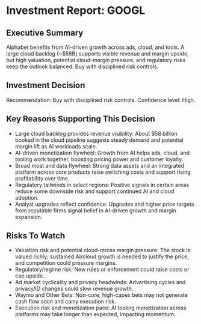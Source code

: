 # Investment Report: GOOGL
## Executive Summary
Alphabet benefits from AI-driven growth across ads, cloud, and tools. A large cloud backlog (~$58B) supports visible revenue and margin upside, but high valuation, potential cloud-margin pressure, and regulatory risks keep the outlook balanced. Buy with disciplined risk controls.

## Investment Decision
Recommendation: Buy with disciplined risk controls. Confidence level: High.

## Key Reasons Supporting This Decision
- Large cloud backlog provides revenue visibility: About $58 billion booked in the cloud pipeline suggests steady demand and potential margin lift as AI workloads scale.
- AI-driven monetization flywheel: Growth from AI helps ads, cloud, and tooling work together, boosting pricing power and customer loyalty.
- Broad moat and data flywheel: Strong data assets and an integrated platform across core products raise switching costs and support rising profitability over time.
- Regulatory tailwinds in select regions: Positive signals in certain areas reduce some downside risk and support continued AI and cloud adoption.
- Analyst upgrades reflect confidence: Upgrades and higher price targets from reputable firms signal belief in AI-driven growth and margin expansion.

## Risks To Watch
- Valuation risk and potential cloud-mross margin pressure: The stock is valued richly; sustained AI/cloud growth is needed to justify the price, and competition could pressure margins.
- Regulatory/regime risk: New rules or enforcement could raise costs or cap upside.
- Ad market cyclicality and privacy headwinds: Advertising cycles and privacy/ID changes could slow revenue growth.
- Waymo and Other Bets: Non-core, high-capex bets may not generate cash flow soon and carry execution risk.
- Execution risk and monetization pace: AI tooling monetization across platforms may take longer than expected, impacting momentum.